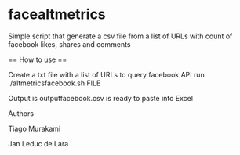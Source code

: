 facealtmetrics
==============

Simple script that generate a csv file from a list of URLs with count of facebook likes, shares and comments 

==  How to use ==

Create a txt file with a list of URLs to query facebook API
run ./altmetricsfacebook.sh FILE

Output is outputfacebook.csv is ready to paste into Excel

Authors

Tiago Murakami

Jan Leduc de Lara


